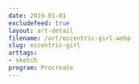 ```yaml
---
date: 2019-01-01
excludefeed: true
layout: art-detail
filename: /art/eccentric-girl.webp
slug: eccentric-girl
arttags:
- sketch
program: Procreate
---
```

